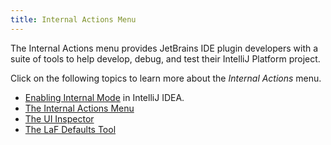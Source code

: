 ```yaml
---
title: Internal Actions Menu
---
```

<!-- Copyright 2000-2020 JetBrains s.r.o. and other contributors. Use of this source code is governed by the Apache 2.0 license that can be found in the LICENSE file. -->

The Internal Actions menu provides JetBrains IDE plugin developers with a suite of tools to help develop, debug, and test their IntelliJ Platform project.

Click on the following topics to learn more about the _Internal Actions_ menu.
* [Enabling Internal Mode](enabling_internal.md) in IntelliJ IDEA.
* [The Internal Actions Menu](interal_actions_menu.md)
* [The UI Inspector](internal_ui_inspector.md)
* [The LaF Defaults Tool](internal_ui_laf_defaults.md)